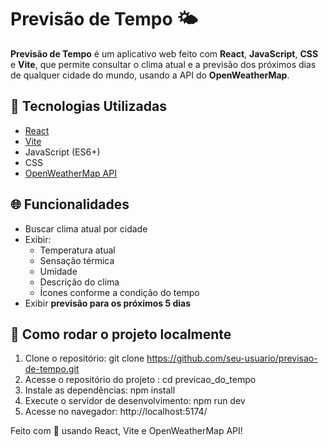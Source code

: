 # Previsão de Tempo 🌤️

**Previsão de Tempo** é um aplicativo web feito com **React**, **JavaScript**, **CSS** e **Vite**, que permite consultar o clima atual e a previsão dos próximos dias de qualquer cidade do mundo, usando a API do **OpenWeatherMap**.

## 🔧 Tecnologias Utilizadas

- [React](https://reactjs.org/)
- [Vite](https://vitejs.dev/)
- JavaScript (ES6+)
- CSS
- [OpenWeatherMap API](https://openweathermap.org/api)

## 🌐 Funcionalidades

- Buscar clima atual por cidade
- Exibir:
  - Temperatura atual
  - Sensação térmica
  - Umidade
  - Descrição do clima
  - Ícones conforme a condição do tempo
- Exibir **previsão para os próximos 5 dias**

## 🚀 Como rodar o projeto localmente

1. Clone o repositório:
git clone https://github.com/seu-usuario/previsao-de-tempo.git
2. Acesse o repositório do projeto :
cd previcao_do_tempo
3. Instale as dependências:
npm install
4. Execute o servidor de desenvolvimento:
npm run dev
5. Acesse no navegador:
http://localhost:5174/

Feito com 💙 usando React, Vite e OpenWeatherMap API!


